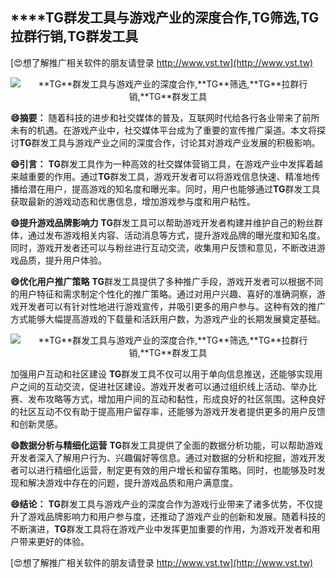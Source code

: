 ## ****TG**群发工具与游戏产业的深度合作,**TG**筛选,**TG**拉群行销,**TG**群发工具**

[😍想了解推广相关软件的朋友请登录 http://www.vst.tw](http://www.vst.tw)

 <center><img src="https://vst.tw/MP4/tuiguang/png/7.png" alt="**TG**群发工具与游戏产业的深度合作,**TG**筛选,**TG**拉群行销,**TG**群发工具"></center>

**😄摘要：**
随着科技的进步和社交媒体的普及，互联网时代给各行各业带来了前所未有的机遇。在游戏产业中，社交媒体平台成为了重要的宣传推广渠道。本文将探讨**TG**群发工具与游戏产业之间的深度合作，讨论其对游戏产业发展的积极影响。

**😄引言：**
**TG**群发工具作为一种高效的社交媒体营销工具，在游戏产业中发挥着越来越重要的作用。通过**TG**群发工具，游戏开发者可以将游戏信息快速、精准地传播给潜在用户，提高游戏的知名度和曝光率。同时，用户也能够通过**TG**群发工具获取最新的游戏动态和优惠信息，增加游戏参与度和用户粘性。

**😄提升游戏品牌影响力**
**TG**群发工具可以帮助游戏开发者构建并维护自己的粉丝群体，通过发布游戏相关内容、活动消息等方式，提升游戏品牌的曝光度和知名度。同时，游戏开发者还可以与粉丝进行互动交流，收集用户反馈和意见，不断改进游戏品质，提升用户体验。

**😄优化用户推广策略**
**TG**群发工具提供了多种推广手段，游戏开发者可以根据不同的用户特征和需求制定个性化的推广策略。通过对用户兴趣、喜好的准确洞察，游戏开发者可以有针对性地进行游戏宣传，并吸引更多的用户参与。这种有效的推广方式能够大幅提高游戏的下载量和活跃用户数，为游戏产业的长期发展奠定基础。

 <center><img src="https://vst.tw/MP4/tuiguang/png/1.png" alt="**TG**群发工具与游戏产业的深度合作,**TG**筛选,**TG**拉群行销,**TG**群发工具"></center>

加强用户互动和社区建设
**TG**群发工具不仅可以用于单向信息推送，还能够实现用户之间的互动交流，促进社区建设。游戏开发者可以通过组织线上活动、举办比赛、发布攻略等方式，增加用户间的互动和黏性，形成良好的社区氛围。这种良好的社区互动不仅有助于提高用户留存率，还能够为游戏开发者提供更多的用户反馈和创新灵感。

**😄数据分析与精细化运营**
**TG**群发工具提供了全面的数据分析功能，可以帮助游戏开发者深入了解用户行为、兴趣偏好等信息。通过对数据的分析和挖掘，游戏开发者可以进行精细化运营，制定更有效的用户增长和留存策略。同时，也能够及时发现和解决游戏中存在的问题，提升游戏品质和用户满意度。

**😄结论：**
**TG**群发工具与游戏产业的深度合作为游戏行业带来了诸多优势，不仅提升了游戏品牌影响力和用户参与度，还推动了游戏产业的创新和发展。随着科技的不断演进，**TG**群发工具将在游戏产业中发挥更加重要的作用，为游戏开发者和用户带来更好的体验。

[😍想了解推广相关软件的朋友请登录 http://www.vst.tw](http://www.vst.tw)



